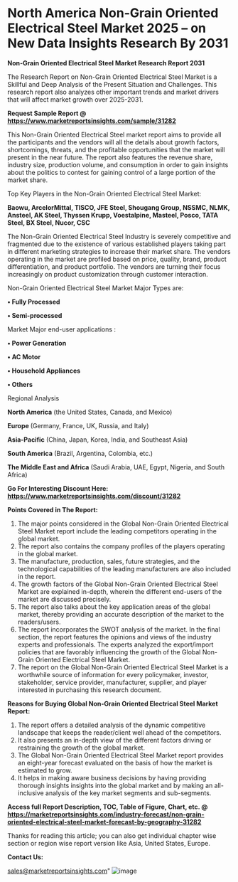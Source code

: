 # North America Non-Grain Oriented Electrical Steel Market 2025 – on New Data Insights Research By 2031

<strong>Non-Grain Oriented Electrical Steel Market Research Report 2031</strong>

The Research Report on Non-Grain Oriented Electrical Steel Market is a Skillful and Deep Analysis of the Present Situation and Challenges. This research report also analyzes other important trends and market drivers that will affect market growth over 2025-2031.

<strong>Request Sample Report @ <a href=https://www.marketreportsinsights.com/sample/31282>https://www.marketreportsinsights.com/sample/31282</a></strong>

This Non-Grain Oriented Electrical Steel market report aims to provide all the participants and the vendors will all the details about growth factors, shortcomings, threats, and the profitable opportunities that the market will present in the near future. The report also features the revenue share, industry size, production volume, and consumption in order to gain insights about the politics to contest for gaining control of a large portion of the market share.

Top Key Players in the Non-Grain Oriented Electrical Steel Market:

<strong>Baowu, ArcelorMittal, TISCO, JFE Steel, Shougang Group, NSSMC, NLMK, Ansteel, AK Steel, Thyssen Krupp, Voestalpine, Masteel, Posco, TATA Steel, BX Steel, Nucor, CSC</strong>

The Non-Grain Oriented Electrical Steel Industry is severely competitive and fragmented due to the existence of various established players taking part in different marketing strategies to increase their market share. The vendors operating in the market are profiled based on price, quality, brand, product differentiation, and product portfolio. The vendors are turning their focus increasingly on product customization through customer interaction.

Non-Grain Oriented Electrical Steel Market Major Types are:

<strong>• Fully Processed

• Semi-processed</strong>

Market Major end-user applications :

<strong>• Power Generation

• AC Motor

• Household Appliances

• Others</strong>

Regional Analysis

</u><strong><b>North America</b></strong> (the United States, Canada, and Mexico)

<strong><b>Europe </b></strong>(Germany, France, UK, Russia, and Italy)

<strong><b>Asia-Pacific</b></strong> (China, Japan, Korea, India, and Southeast Asia)

<strong><b>South America</b></strong> (Brazil, Argentina, Colombia, etc.)

<strong><b>The Middle East and Africa</b></strong> (Saudi Arabia, UAE, Egypt, Nigeria, and South Africa)

<strong>Go For Interesting Discount Here: <a href=https://www.marketreportsinsights.com/discount/31282>https://www.marketreportsinsights.com/discount/31282</a></strong>

<strong>Points Covered in The Report:</strong>
<ol>
  <li>The major points considered in the Global Non-Grain Oriented Electrical Steel Market report include the leading competitors operating in the global market.</li>
  <li>The report also contains the company profiles of the players operating in the global market.</li>
  <li>The manufacture, production, sales, future strategies, and the technological capabilities of the leading manufacturers are also included in the report.</li>
  <li>The growth factors of the Global Non-Grain Oriented Electrical Steel Market are explained in-depth, wherein the different end-users of the market are discussed precisely.</li>
  <li>The report also talks about the key application areas of the global market, thereby providing an accurate description of the market to the readers/users.</li>
  <li>The report incorporates the SWOT analysis of the market. In the final section, the report features the opinions and views of the industry experts and professionals. The experts analyzed the export/import policies that are favorably influencing the growth of the Global Non-Grain Oriented Electrical Steel Market.</li>
  <li>The report on the Global Non-Grain Oriented Electrical Steel Market is a worthwhile source of information for every policymaker, investor, stakeholder, service provider, manufacturer, supplier, and player interested in purchasing this research document.</li>
</ol>
<strong>Reasons for Buying Global Non-Grain Oriented Electrical Steel Market Report:</strong>

<ol>
  <li>The report offers a detailed analysis of the dynamic competitive landscape that keeps the reader/client well ahead of the competitors.</li>
  <li>It also presents an in-depth view of the different factors driving or restraining the growth of the global market.</li>
  <li>The Global Non-Grain Oriented Electrical Steel Market report provides an eight-year forecast evaluated on the basis of how the market is estimated to grow.</li>
  <li>It helps in making aware business decisions by having providing thorough insights insights into the global market and by making an all-inclusive analysis of the key market segments and sub-segments.</li>
</ol>
<strong>Access full Report Description, TOC, Table of Figure, Chart, etc. @ <a href=https://marketreportsinsights.com/industry-forecast/non-grain-oriented-electrical-steel-market-forecast-by-geography-31282>https://marketreportsinsights.com/industry-forecast/non-grain-oriented-electrical-steel-market-forecast-by-geography-31282</a></strong>


Thanks for reading this article; you can also get individual chapter wise section or region wise report version like Asia, United States, Europe.

<strong>Contact Us:</strong>

sales@marketreportsinsights.com"
![image](https://github.com/user-attachments/assets/db81ff7d-218e-4a4c-9375-896f427b2b74)
